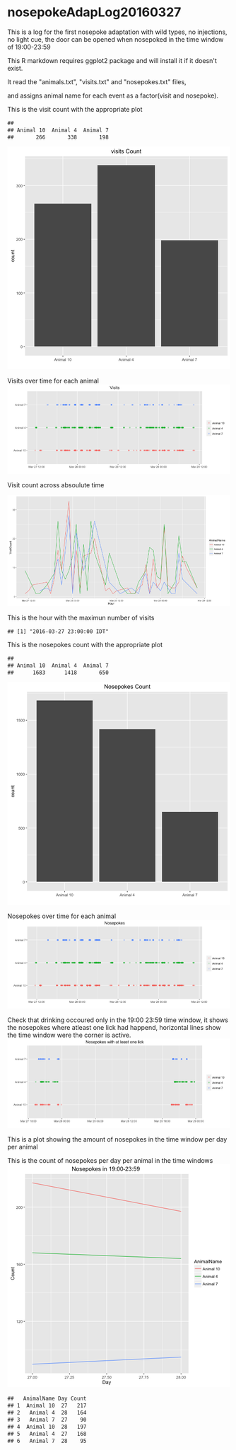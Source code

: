 nosepokeAdapLog20160327
=======================

This is a log for the first nosepoke adaptation with wild types, no injections, no light cue, the door can be opened when nosepoked in the time window of 19:00-23:59

This R markdown requires ggplot2 package and will install it if it doesn't exist.  


It read the "animals.txt", "visits.txt" and "nosepokes.txt" files,    

and assigns animal name for each event as a factor(visit and nosepoke).  



This is the visit count with the appropriate plot  

```
## 
## Animal 10  Animal 4  Animal 7 
##       266       338       198
```

![plot of chunk unnamed-chunk-4](figure/unnamed-chunk-4-1.png)

Visits over time for each animal   
![plot of chunk unnamed-chunk-5](figure/unnamed-chunk-5-1.png)

Visit count across absoulute time  


![plot of chunk unnamed-chunk-7](figure/unnamed-chunk-7-1.png)



This is the hour with the maximun number of visits  

```
## [1] "2016-03-27 23:00:00 IDT"
```


This is the nosepokes count with the appropriate plot 

```
## 
## Animal 10  Animal 4  Animal 7 
##      1683      1418       650
```

![plot of chunk unnamed-chunk-10](figure/unnamed-chunk-10-1.png)


Nosepokes over time for each animal
![plot of chunk unnamed-chunk-11](figure/unnamed-chunk-11-1.png)

Check that drinking occoured only in the 19:00 23:59 time window, it shows the nosepokes where atleast one lick had happend, horizontal lines show the time window were the corner is active.
![plot of chunk unnamed-chunk-12](figure/unnamed-chunk-12-1.png)


This is a plot showing the amount of nosepokes in the time window per day per animal  


This is the count of nosepokes per day per animal in the time windows
![plot of chunk unnamed-chunk-14](figure/unnamed-chunk-14-1.png)

```
##   AnimalName Day Count
## 1  Animal 10  27   217
## 2   Animal 4  28   164
## 3   Animal 7  27    90
## 4  Animal 10  28   197
## 5   Animal 4  27   168
## 6   Animal 7  28    95
```
